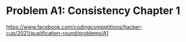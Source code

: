 # Problem A1: Consistency Chapter 1

https://www.facebook.com/codingcompetitions/hacker-cup/2021/qualification-round/problems/A1 
